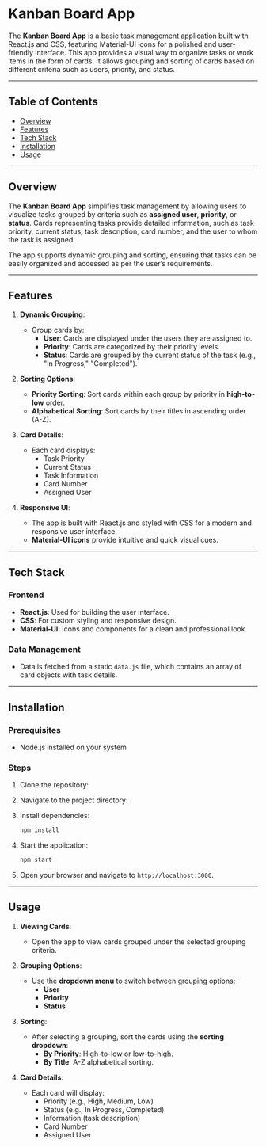 # Kanban Board App

The **Kanban Board App** is a basic task management application built with React.js and CSS, featuring Material-UI icons for a polished and user-friendly interface. This app provides a visual way to organize tasks or work items in the form of cards. It allows grouping and sorting of cards based on different criteria such as users, priority, and status.

---

## Table of Contents

- [Overview](#overview)
- [Features](#features)
- [Tech Stack](#tech-stack)
- [Installation](#installation)
- [Usage](#usage)

---

## Overview

The **Kanban Board App** simplifies task management by allowing users to visualize tasks grouped by criteria such as **assigned user**, **priority**, or **status**. Cards representing tasks provide detailed information, such as task priority, current status, task description, card number, and the user to whom the task is assigned. 

The app supports dynamic grouping and sorting, ensuring that tasks can be easily organized and accessed as per the user’s requirements.

---

## Features

1. **Dynamic Grouping**:
   - Group cards by:
     - **User**: Cards are displayed under the users they are assigned to.
     - **Priority**: Cards are categorized by their priority levels.
     - **Status**: Cards are grouped by the current status of the task (e.g., "In Progress," "Completed").

2. **Sorting Options**:
   - **Priority Sorting**: Sort cards within each group by priority in **high-to-low** order.
   - **Alphabetical Sorting**: Sort cards by their titles in ascending order (A-Z).

3. **Card Details**:
   - Each card displays:
     - Task Priority
     - Current Status
     - Task Information
     - Card Number
     - Assigned User

4. **Responsive UI**:
   - The app is built with React.js and styled with CSS for a modern and responsive user interface.
   - **Material-UI icons** provide intuitive and quick visual cues.

---

## Tech Stack

### **Frontend**
- **React.js**: Used for building the user interface.
- **CSS**: For custom styling and responsive design.
- **Material-UI**: Icons and components for a clean and professional look.

### **Data Management**
- Data is fetched from a static `data.js` file, which contains an array of card objects with task details.

---

## Installation

### Prerequisites
- Node.js installed on your system

### Steps
1. Clone the repository:

2. Navigate to the project directory:

3. Install dependencies:
   ```bash
   npm install
   ```

4. Start the application:
   ```bash
   npm start
   ```

5. Open your browser and navigate to `http://localhost:3000`.

---

## Usage

1. **Viewing Cards**:
   - Open the app to view cards grouped under the selected grouping criteria.

2. **Grouping Options**:
   - Use the **dropdown menu** to switch between grouping options:
     - **User**
     - **Priority**
     - **Status**

3. **Sorting**:
   - After selecting a grouping, sort the cards using the **sorting dropdown**:
     - **By Priority**: High-to-low or low-to-high.
     - **By Title**: A-Z alphabetical sorting.

4. **Card Details**:
   - Each card will display:
     - Priority (e.g., High, Medium, Low)
     - Status (e.g., In Progress, Completed)
     - Information (task description)
     - Card Number
     - Assigned User